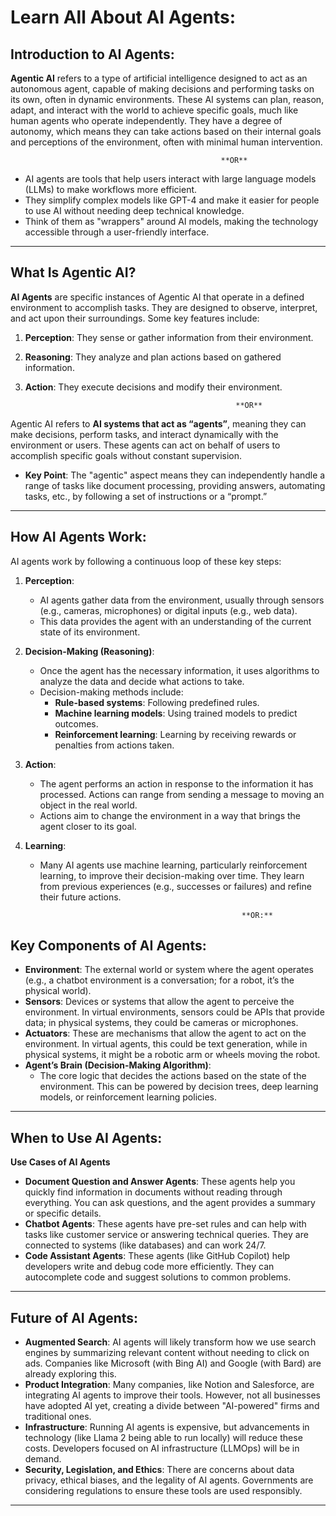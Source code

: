 # Learn All About AI Agents:

## Introduction to AI Agents:

**Agentic AI** refers to a type of artificial intelligence designed to act as an autonomous agent, capable of making decisions and performing tasks on its own, often in dynamic environments. These AI systems can plan, reason, adapt, and interact with the world to achieve specific goals, much like human agents who operate independently. They have a degree of autonomy, which means they can take actions based on their internal goals and perceptions of the environment, often with minimal human intervention.

                                                   **OR**

- AI agents are tools that help users interact with large language models (LLMs) to make workflows more efficient.
- They simplify complex models like GPT-4 and make it easier for people to use AI without needing deep technical knowledge.
- Think of them as "wrappers" around AI models, making the technology accessible through a user-friendly interface.

---

## What Is Agentic AI?

**AI Agents** are specific instances of Agentic AI that operate in a defined environment to accomplish tasks. They are designed to observe, interpret, and act upon their surroundings. Some key features include:

1.  **Perception**: They sense or gather information from their environment.
2.  **Reasoning**: They analyze and plan actions based on gathered information.
3.  **Action**: They execute decisions and modify their environment.

                                                       **OR**

Agentic AI refers to **AI systems that act as “agents”**, meaning they can make decisions, perform tasks, and interact dynamically with the environment or users. These agents can act on behalf of users to accomplish specific goals without constant supervision.

- **Key Point**: The "agentic" aspect means they can independently handle a range of tasks like document processing, providing answers, automating tasks, etc., by following a set of instructions or a “prompt.”

---

## How AI Agents Work:

AI agents work by following a continuous loop of these key steps:

1.  **Perception**:
    - AI agents gather data from the environment, usually through sensors (e.g., cameras, microphones) or digital inputs (e.g., web data).
    - This data provides the agent with an understanding of the current state of its environment.
2.  **Decision-Making (Reasoning)**:
    - Once the agent has the necessary information, it uses algorithms to analyze the data and decide what actions to take.
    - Decision-making methods include:
      - **Rule-based systems**: Following predefined rules.
      - **Machine learning models**: Using trained models to predict outcomes.
      - **Reinforcement learning**: Learning by receiving rewards or penalties from actions taken.
3.  **Action**:
    - The agent performs an action in response to the information it has processed. Actions can range from sending a message to moving an object in the real world.
    - Actions aim to change the environment in a way that brings the agent closer to its goal.
4.  **Learning**:

    - Many AI agents use machine learning, particularly reinforcement learning, to improve their decision-making over time. They learn from previous experiences (e.g., successes or failures) and refine their future actions.

                                                       **OR:**

## **Key Components of AI Agents**:

- **Environment**: The external world or system where the agent operates (e.g., a chatbot environment is a conversation; for a robot, it’s the physical world).
- **Sensors**: Devices or systems that allow the agent to perceive the environment. In virtual environments, sensors could be APIs that provide data; in physical systems, they could be cameras or microphones.
- **Actuators**: These are mechanisms that allow the agent to act on the environment. In virtual agents, this could be text generation, while in physical systems, it might be a robotic arm or wheels moving the robot.
- **Agent’s Brain (Decision-Making Algorithm)**:
  - The core logic that decides the actions based on the state of the environment. This can be powered by decision trees, deep learning models, or reinforcement learning policies.

---

## When to Use AI Agents:

**Use Cases of AI Agents**

- **Document Question and Answer Agents**: These agents help you quickly find information in documents without reading through everything. You can ask questions, and the agent provides a summary or specific details.
- **Chatbot Agents**: These agents have pre-set rules and can help with tasks like customer service or answering technical queries. They are connected to systems (like databases) and can work 24/7.
- **Code Assistant Agents**: These agents (like GitHub Copilot) help developers write and debug code more efficiently. They can autocomplete code and suggest solutions to common problems.

---

## Future of AI Agents:

- **Augmented Search**: AI agents will likely transform how we use search engines by summarizing relevant content without needing to click on ads. Companies like Microsoft (with Bing AI) and Google (with Bard) are already exploring this.
- **Product Integration**: Many companies, like Notion and Salesforce, are integrating AI agents to improve their tools. However, not all businesses have adopted AI yet, creating a divide between "AI-powered" firms and traditional ones.
- **Infrastructure**: Running AI agents is expensive, but advancements in technology (like Llama 2 being able to run locally) will reduce these costs. Developers focused on AI infrastructure (LLMOps) will be in demand.
- **Security, Legislation, and Ethics**: There are concerns about data privacy, ethical biases, and the legality of AI agents. Governments are considering regulations to ensure these tools are used responsibly.

---
